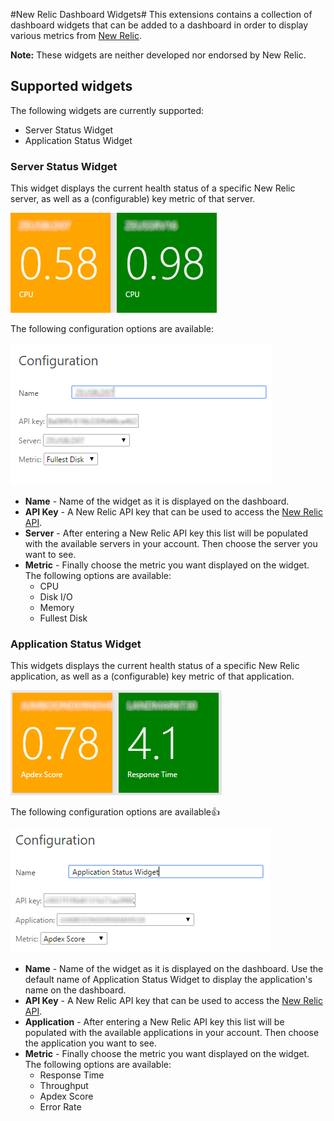 ﻿#New Relic Dashboard Widgets#
This extensions contains a collection of dashboard widgets that can be added to a dashboard in order to
display various metrics from [New Relic](http://www.newrelic.com).

**Note:** These widgets are neither developed nor endorsed by New Relic. 

## Supported widgets
The following widgets are currently supported:

* Server Status Widget
* Application Status Widget

### Server Status Widget
This widget displays the current health status of a specific New Relic server, as well as a (configurable) key metric of that server.

![](img/server-widget-preview.png)

The following configuration options are available:

![](img/server-widget-configuration.png)

* **Name** - Name of the widget as it is displayed on the dashboard.
* **API Key** - A New Relic API key that can be used to access the [New Relic API](https://docs.newrelic.com/docs/apis/rest-api-v2/requirements/new-relic-rest-api-v2-getting-started).
* **Server** - After entering a New Relic API key this list will be populated with the available servers in your account. Then choose the server you want to see.
* **Metric** - Finally choose the metric you want displayed on the widget. The following options are available:
    * CPU
    * Disk I/O
    * Memory
    * Fullest Disk

### Application Status Widget
This widgets displays the current health status of a specific New Relic application, as well as a (configurable) key metric of that application.

![](img/app-widget-preview.png)

The following configuration options are available:+1:

![](img/app-widget-configuration.png)

* **Name** - Name of the widget as it is displayed on the dashboard. Use the default name of Application Status Widget to display the application's name on the dashboard.
* **API Key** - A New Relic API key that can be used to access the [New Relic API](https://docs.newrelic.com/docs/apis/rest-api-v2/requirements/new-relic-rest-api-v2-getting-started).
* **Application** - After entering a New Relic API key this list will be populated with the available applications in your account. Then choose the application you want to see.
* **Metric** - Finally choose the metric you want displayed on the widget. The following options are available:
    * Response Time
    * Throughput
    * Apdex Score
    * Error Rate